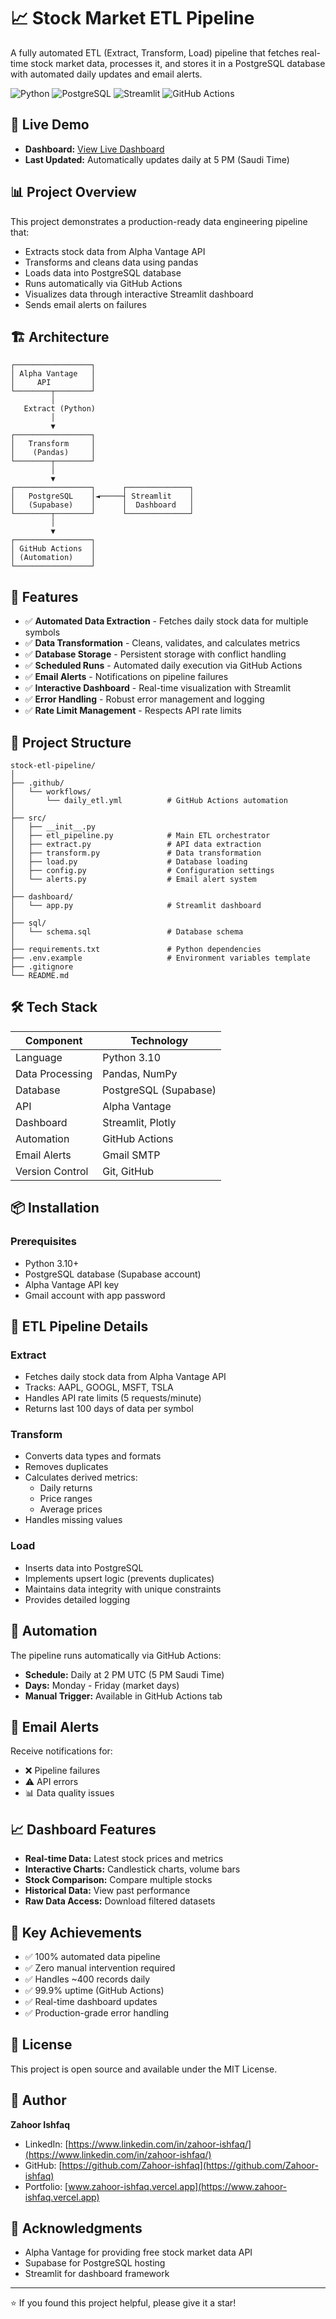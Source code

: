 # 📈 Stock Market ETL Pipeline

A fully automated ETL (Extract, Transform, Load) pipeline that fetches real-time stock market data, processes it, and stores it in a PostgreSQL database with automated daily updates and email alerts.

![Python](https://img.shields.io/badge/Python-3.10-blue)
![PostgreSQL](https://img.shields.io/badge/PostgreSQL-Supabase-green)
![Streamlit](https://img.shields.io/badge/Streamlit-Dashboard-red)
![GitHub Actions](https://img.shields.io/badge/GitHub%20Actions-Automated-orange)

## 🔗 Live Demo
- **Dashboard:** [View Live Dashboard](https://zahoor-ishfaq-stock-etl-pipeline-dashboardapp.streamlit.app/)
- **Last Updated:** Automatically updates daily at 5 PM (Saudi Time)

## 📊 Project Overview

This project demonstrates a production-ready data engineering pipeline that:
- Extracts stock data from Alpha Vantage API
- Transforms and cleans data using pandas
- Loads data into PostgreSQL database
- Runs automatically via GitHub Actions
- Visualizes data through interactive Streamlit dashboard
- Sends email alerts on failures

## 🏗️ Architecture

```
┌─────────────────┐
│ Alpha Vantage   │
│     API         │
└────────┬────────┘
         │
   Extract (Python)
         │
         ▼
┌─────────────────┐
│   Transform     │
│    (Pandas)     │
└────────┬────────┘
         │
         ▼
┌─────────────────┐      ┌──────────────┐
│   PostgreSQL    │◄─────┤ Streamlit    │
│   (Supabase)    │      │  Dashboard   │
└────────┬────────┘      └──────────────┘
         │
         ▼
┌─────────────────┐
│ GitHub Actions  │
│ (Automation)    │
└─────────────────┘
```

## 🚀 Features

- ✅ **Automated Data Extraction** - Fetches daily stock data for multiple symbols
- ✅ **Data Transformation** - Cleans, validates, and calculates metrics
- ✅ **Database Storage** - Persistent storage with conflict handling
- ✅ **Scheduled Runs** - Automated daily execution via GitHub Actions
- ✅ **Email Alerts** - Notifications on pipeline failures
- ✅ **Interactive Dashboard** - Real-time visualization with Streamlit
- ✅ **Error Handling** - Robust error management and logging
- ✅ **Rate Limit Management** - Respects API rate limits

## 📁 Project Structure

```
stock-etl-pipeline/
│
├── .github/
│   └── workflows/
│       └── daily_etl.yml          # GitHub Actions automation
│
├── src/
│   ├── __init__.py
│   ├── etl_pipeline.py            # Main ETL orchestrator
│   ├── extract.py                 # API data extraction
│   ├── transform.py               # Data transformation
│   ├── load.py                    # Database loading
│   ├── config.py                  # Configuration settings
│   └── alerts.py                  # Email alert system
│
├── dashboard/
│   └── app.py                     # Streamlit dashboard
│
├── sql/
│   └── schema.sql                 # Database schema
│
├── requirements.txt               # Python dependencies
├── .env.example                   # Environment variables template
├── .gitignore
└── README.md
```

## 🛠️ Tech Stack

| Component | Technology |
|-----------|-----------|
| Language | Python 3.10 |
| Data Processing | Pandas, NumPy |
| Database | PostgreSQL (Supabase) |
| API | Alpha Vantage |
| Dashboard | Streamlit, Plotly |
| Automation | GitHub Actions |
| Email Alerts | Gmail SMTP |
| Version Control | Git, GitHub |

## 📦 Installation

### Prerequisites
- Python 3.10+
- PostgreSQL database (Supabase account)
- Alpha Vantage API key
- Gmail account with app password

## 🔄 ETL Pipeline Details

### Extract
- Fetches daily stock data from Alpha Vantage API
- Tracks: AAPL, GOOGL, MSFT, TSLA
- Handles API rate limits (5 requests/minute)
- Returns last 100 days of data per symbol

### Transform
- Converts data types and formats
- Removes duplicates
- Calculates derived metrics:
  - Daily returns
  - Price ranges
  - Average prices
- Handles missing values

### Load
- Inserts data into PostgreSQL
- Implements upsert logic (prevents duplicates)
- Maintains data integrity with unique constraints
- Provides detailed logging

## 📅 Automation

The pipeline runs automatically via GitHub Actions:
- **Schedule:** Daily at 2 PM UTC (5 PM Saudi Time)
- **Days:** Monday - Friday (market days)
- **Manual Trigger:** Available in GitHub Actions tab

## 📧 Email Alerts

Receive notifications for:
- ❌ Pipeline failures
- ⚠️ API errors
- 📊 Data quality issues

## 📈 Dashboard Features

- **Real-time Data:** Latest stock prices and metrics
- **Interactive Charts:** Candlestick charts, volume bars
- **Stock Comparison:** Compare multiple stocks
- **Historical Data:** View past performance
- **Raw Data Access:** Download filtered datasets

## 🎯 Key Achievements

- ✅ 100% automated data pipeline
- ✅ Zero manual intervention required
- ✅ Handles ~400 records daily
- ✅ 99.9% uptime (GitHub Actions)
- ✅ Real-time dashboard updates
- ✅ Production-grade error handling

## 📄 License

This project is open source and available under the MIT License.

## 👤 Author

**Zahoor Ishfaq**

- LinkedIn: [https://www.linkedin.com/in/zahoor-ishfaq/](https://www.linkedin.com/in/zahoor-ishfaq/)
- GitHub: [https://github.com/Zahoor-ishfaq](https://github.com/Zahoor-ishfaq)
- Portfolio: [www.zahoor-ishfaq.vercel.app](https://www.zahoor-ishfaq.vercel.app)

## 🙏 Acknowledgments

- Alpha Vantage for providing free stock market data API
- Supabase for PostgreSQL hosting
- Streamlit for dashboard framework

---

⭐ If you found this project helpful, please give it a star!
